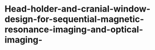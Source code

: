 # Head-holder-and-cranial-window-design-for-sequential-magnetic-resonance-imaging-and-optical-imaging-